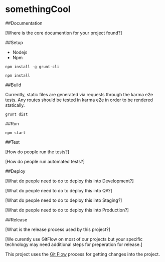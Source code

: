 # somethingCool

##Documentation

[Where is the core documention for your project found?]

##Setup

* Nodejs
* Npm

```
npm install -g grunt-cli
```

```
npm install
```

##Build

Currently, static files are generated via requests through the karma e2e tests. Any routes should be tested in karma e2e in order to be rendered statically.

```
grunt dist
```

##Run

```
npm start
```

##Test

[How do people run the tests?]

[How do people run automated tests?]

##Deploy

[What do people need to do to deploy this into Development?]

[What do people need to do to deploy this into QA?]

[What do people need to do to deploy this into Staging?]

[What do people need to do to deploy this into Production?]


##Release

[What is the release process used by this project?]

[We curently use GitFlow on most of our projects but your specific technology may need additional steps for preperation for release.]

This project uses the [Git Flow](https://confluence.meltdev.com/display/DEV/Git+Flow) process for getting changes into the project.
